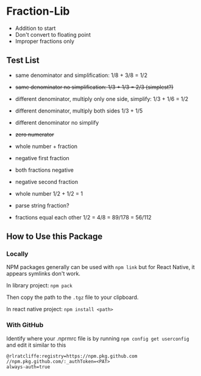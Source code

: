 # Fraction-Lib

- Addition to start
- Don't convert to floating point
- Improper fractions only

## Test List 
- same denominator and simplification: 1/8 + 3/8 = 1/2
- ~~same denominator no simplification: 1/3 + 1/3 = 2/3 (simplest?)~~
- different denominator, multiply only one side, simplify: 1/3 + 1/6 = 1/2
- different denominator, multiply both sides 1/3 + 1/5
- different denominator no simplify 
- ~~zero numerator~~
- whole number + fraction
- negative first fraction
- both fractions negative
- negative second fraction
- whole number 1/2 + 1/2 = 1


- parse string fraction?
- fractions equal each other 1/2 = 4/8 = 89/178 = 56/112

## How to Use this Package

### Locally
NPM packages generally can be used with `npm link` but for React Native, it appears symlinks don't work.

In library project:
`npm pack`

Then copy the path to the `.tgz` file to your clipboard.

In react native project:
`npm install <path>`

### With GitHub
Identify where your .nprmrc file is by running `npm config get userconfig` and edit it similar to this 

```
@rlratcliffe:registry=https://npm.pkg.github.com
//npm.pkg.github.com/:_authToken=<PAT>
always-auth=true

```